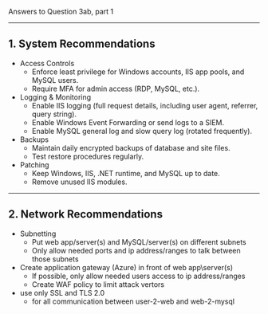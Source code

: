 Answers to Question 3ab, part 1

---
## 1. System Recommendations
- Access Controls
  - Enforce least privilege for Windows accounts, IIS app pools, and MySQL users.
  - Require MFA for admin access (RDP, MySQL, etc.).
- Logging & Monitoring
  - Enable IIS logging (full request details, including user agent, referrer, query string).
  - Enable Windows Event Forwarding or send logs to a SIEM.
  - Enable MySQL general log and slow query log (rotated frequently).
- Backups
  - Maintain daily encrypted backups of database and site files.
  - Test restore procedures regularly.
- Patching
  - Keep Windows, IIS, .NET runtime, and MySQL up to date.
  - Remove unused IIS modules.

---
## 2. Network Recommendations
- Subnetting
  - Put web app/server(s) and MySQL/server(s) on different subnets
  - Only allow needed ports and ip address/ranges to talk between those subnets
- Create application gateway (Azure) in front of web app\server(s)
  - If possible, only allow needed users access to ip address/ranges
  - Create WAF policy to limit attack vertors
- use only SSL and TLS 2.0
  - for all communication between user-2-web and web-2-mysql
